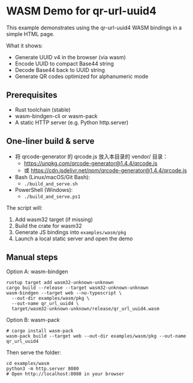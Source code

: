 # WASM Demo for qr-url-uuid4

This example demonstrates using the qr-url-uuid4 WASM bindings in a simple HTML page.

What it shows:
- Generate UUID v4 in the browser (via wasm)
- Encode UUID to compact Base44 string
- Decode Base44 back to UUID string
- Generate QR codes optimized for alphanumeric mode

## Prerequisites
- Rust toolchain (stable)
- wasm-bindgen-cli or wasm-pack
- A static HTTP server (e.g. Python http.server)

## One-liner build & serve
- 将 qrcode-generator 的 qrcode.js 放入本目录的 vendor/ 目录：
  - https://unpkg.com/qrcode-generator@1.4.4/qrcode.js
  - 或 https://cdn.jsdelivr.net/npm/qrcode-generator@1.4.4/qrcode.js
- Bash (Linux/macOS/Git Bash):
  - `./build_and_serve.sh`
- PowerShell (Windows):
  - `./build_and_serve.ps1`

The script will:
1) Add wasm32 target (if missing)
2) Build the crate for wasm32
3) Generate JS bindings into `examples/wasm/pkg`
4) Launch a local static server and open the demo

## Manual steps

Option A: wasm-bindgen
```
rustup target add wasm32-unknown-unknown
cargo build --release --target wasm32-unknown-unknown
wasm-bindgen --target web --no-typescript \
  --out-dir examples/wasm/pkg \
  --out-name qr_url_uuid4 \
  target/wasm32-unknown-unknown/release/qr_url_uuid4.wasm
```

Option B: wasm-pack
```
# cargo install wasm-pack
wasm-pack build --target web --out-dir examples/wasm/pkg --out-name qr_url_uuid4
```

Then serve the folder:
```
cd examples/wasm
python3 -m http.server 8080
# Open http://localhost:8080 in your browser
```
